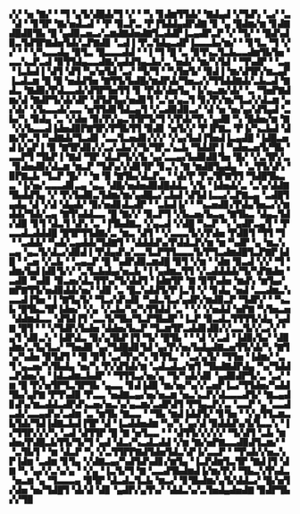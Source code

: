 ▞▞▝▅▝▇▞▝▝▜▝▄▜▞▟█▟▞▜▝▞▝▝▚▝▊▟▆▜▜▟▞▝▇▟▄▟▝▞▜▟▚▝▃▞▝▃▝▟▝▝▊▜▛▝▇▞▅▟▃▟▝▝▛▝▉▃▛▃▝▛▐▜▟▟▄▟▛▟▇▝▊▝▄▝█▟▆▞▆▝▊▟▇▟█▟▉▜▙▝█▝▄▟▉▃▅▃▞▃▆▟▇▟▅▟▇▜▃▟▟▛▐▃▄▟▛▃▛▝▞▝▜▞▝▝█▟▚▟▉▃▜▟▜▛▇▟▅▜▟▞▃▛▇▟▊▝▃▟▐▝▛▃▜▟▄▃▟▛▐▃▃▃▙▞▆▞▝▝▊▜▃▝▜▝▞▞▝▝▝▞▚▃▃▟▄▝▉▜▃▝█▃▃▃▟▟▝▝▐▝▜▝█▝▃▝▉▜▚▃▜▃▙▃▃▟▆▜▙▜▅▝▃▃▚▃▛▃▟▝▉▜▜▟▄▃▃▟▇▞▄▟▟▜▄▃▙▞▃▝▅▟▞▝▆▞▚▜▟▝▝▜▚▟▛▝▝▃▄▝▐▃▙▟▐▝▟▜▝▟▜▝▚▞▅▜▟▝▃▞▝▜▞▜▝▝▚▜▅▜▞▝▉▟▐▝▆▞▟▜▛▞▆▃▄▛▐▃▟▃▆▝█▝█▝▅▟▟▜▅▝▇▜▜▞▙▟█▞▆▟▛▟▞▜▅▃▞▞▜▜▟▟▇▟▞▃▙▃▟▝▇▟▃▝▇▟▉▞▛▟▃▃▟▞▟▜▛▜▅▜▜▝▊▝▛▟▞▟▅▜▄▝▐▞▄▃▆▞▟▞▝▃▝▜▅▛▇▟▆▞▟▝▇▟▛▜▞▟▞▟▛▝▟▜▟▜▄▞▅▟▊▜▝▃▚▞▄▃▜▝▊▞▛▞▆▞▜▃▞▞▟▃▆▝▄▞▟▞▝▞▙▃▃▟▞▃▃▝▅▜▜▟▊▜▟▃▄▜▝▞▃▟▉▟▉▃▞▝▟▝▅▝▅▞▄▞▟▜▄▟▝▃▙▞▚▝▉▟▄▝▃▝▞▟▅▝▉▞▛▞▄▃▜▜▛▜▞▜▝▞▛▟▞▜▚▝▄▟█▝▚▝█▟▅▞▆▝▇▝▞▞▙▃▃▟▐▟▅▟▉▛▇▜▛▞▛▜▙▜▜▝▉▟▊▝▅▜▞▞▝▛▐▛▇▃▝▛▐▞▚▃▙▟▝▟▇▞▛▃▜▝▚▟▇▟▞▜▃▟▊▝▃▃▜▃▅▟▊▞▞▞▝▞▄▞▙▟▐▜▅▟▐▃▄▟█▝▐▟█▃▅▟▐▞▄▛▐▝▉▝▇▜▛▟▊▞▞▃▞▃▙▞▞▜▞▜▛▃▚▃▙▝▜▟▟▛▐▝▚▟▅▃▅▜▞▜▙▝▃▃▛▜▝▜▙▛▐▝▇▟▝▜▛▝▟▃▛▜▞▞▙▝▄▞▃▃▄▞▙▟▉▟▊▜▅▝█▞▝▞▃▜▛▞▃▝▊▟▅▟▉▞▟▃▆▝▆▃▛▝▜▟▚▞▞▟▊▜▛▝▊▃▚▝▇▝▆▟█▜▄▟▄▝▝▃▜▜▞▟▚▝▉▛▇▃▙▝▜▃▛▝█▞▝▝▆▝▉▝▇▜▙▞▟▃▛▃▝▝▟▞▛▝▛▃▜▛▇▜▜▝▜▟█▜▙▃▃▝▐▞▅▞▃▃▃▟▊▃▄▝▄▃▝▟█▞▅▟▅▟▉▟█▟▟▃▝▞▙▝▐▟▅▟▞▃▝▃▚▞▟▟▇▜▙▟▟▜▄▝▞▝▛▞▙▟▉▃▜▟▆▞▆▞▄▟█▃▞▃▙▟▝▟▜▟▐▃▃▞▃▛▇▃▄▝▃▟█▜▄▟▄▝▟▝▞▟▝▟▄▟▞▝▉▞▅▟▊▟▃▟▛▝▝▃▙▟▐▞▝▝▚▃▅▟▊▞▛▟▄▜▅▃▞▞▆▟▟▞▜▟▞▃▄▝▇▜▚▟▟▃▃▝█▝▇▞▞▝▉▃▛▜▝▞▙▃▅▞▙▃▄▝▇▜▙▃▝▟▄▃▜▟▞▟▉▝▊▜▝▟▃▜▝▟▚▝▃▝▐▜▙▟▇▃▝▞▄▃▟▝▞▟█▝▚▃▛▝▚▝▄▟▛▃▄▜▝▝▛▃▃▟▃▟▟▟█▝█▜▛▜▜▟▇▞▃▝▆▃▝▟▜▝▝▞▃▃▃▜▞▞▛▟▅▝▛▟▉▜▝▜▜▝▜▝▝▃▟▟▞▝▚▟▞▃▄▟▟▞▜▟▇▜▝▝▟▟▟▟▚▞▛▟▟▃▛▞▆▝▆▝▚▟▛▝▄▝▆▃▚▃▄▝▄▃▜▞▟▃▞▟▉▟▐▝▛▟▄▟▚▞▃▃▜▃▛▜▜▃▃▃▜▞▛▜▃▟▆▟█▜▃▛▇▛▐▟█▝▝▃▅▝▞▃▙▝▝▃▄▃▛▝█▝▚▟▛▟▉▃▆▟█▝▉▜▝▞▆▝▝▟▆▝▉▃▟▝▞▞▝▜▝▟▆▞▙▟▐▟▊▜▞▞▝▃▜▃▙▟▄▞▅▃▙▝▐▝▄▟▆▃▜▜▝▞▃▟▟▟▟▞▜▞▚▛▇▟▅▝▃▟▉▝▚▟▊▝▉▃▅▞▟▃▜▜▚▞▜▞▟▟▜▝▐▟▆▜▛▝▇▝▉▜▚▟▅▝▆▟▚▝▆▜▄▞▆▛▇▜▜▞▅▟▉▟▟▞▅▞▝▟▉▝▃▝█▃▚▟▟▜▞▛▐▃▜▝▞▝▊▟▄▝▅▟▝▃▃▟▆▃▚▃▃▟▐▜▅▝▐▝▇▜▄▜▞▝▜▃▞▟▚▟▊▝▚▟▃▜▃▞▄▟▛▞▆▟▉▃▛▝▜▟▛▞▝▝▚▃▙▝█▜▙▃▜▛▐▟▅▞▝▞▄▝▞▃▙▞▚▞▚▜▜▟▟▝▃▝▝▞▝▞▅▟▟▝▅▛▇▝▚▜▅▃▅▝▟▟▆▟▃▃▝▟▜▟▐▜▝▃▃▜▞▜▙▞▜▃▛▜▙▟▛▝▐▃▛▝▉▃▟▃▜▜▜▜▞▟▄▝▄▟▇▝█▜▝▝▝▞▜▟▛▞▙▟▅▝▟▟▅▞▙▃▛▝▜▃▆▜▛▃▟▟▊▟▉▞▞▃▃▜▞▞▃▞▞▝▄▜▝▟▊▃▚▝▐▟▛▟▃▝▉▞▄▜▙▛▐▜▝▜▞▝█▜▙▝▝▝▟▝▞▃▟▝▐▟▉▞▙▞▝▟▉▟▆▞▃▜▄▜▃▞▝▜▅▟▉▝▄▞▜▟█▟▊▜▟▝▄▞▛▞▅▞▙▟▄▟▇▃▅▜▜▞▟▞▚▝▇▜▚▞▚▟▅▝▉▜▟▜▝▝▉▝▉▜▝▃▞▜▚▞▚▝▊▜▜▃▝▝▃▞▄▜▞▝▜▜▅▝▐▟▆▞▝▃▜▝▄▃▅▞▚▜▙▟▄▝▅▞▚▝▛▞▟▜▟▞▆▝▃▟▃▟▃▞▆▜▝▜▙▟▇▟▛▟▄▝▚▞▜▟▟▃▛▟▅▞▄▝▐▟▃▟▆▃▙▟▛▝▝▜▜▜▃▞▅▞▄▝▜▞▚▟▞▟▊▝▄▟▉▟▛▜▞▃▝▃▞▝▆▝█▝▛▞▅▜▛▜▃▜▛▜▙▝▄▃▃▝▊▟▐▟▉▝▆▞▅▞▚▞▞▃▅▛▐▃▞▜▜▟▅▞▚▟▟▜▙▞▄▛▇▝▛▜▚▟▉▝▛▃▃▝▅▟▇▃▄▞▅▞▅▃▆▝▅▃▚▃▛▞▟▃▃▃▟▜▞▝▇▃▄▟▊▟▚▞▆▃▟▟▃▟▛▟▚▃▅▞▅▃▚▞▄▃▆▞▃▟▛▟▜▝▛▜▄▃▛▞▃▝▃▃▛▝▄▝▃▃▟▃▟▞▃▃▄▟▚▞▃▟▆▝▃▝▆▜▙▝▇▃▃▝▝▜▙▝▆▟▐▟▟▜▞▝▊▜▅▝▝▞▄▜▜▃▆▃▙▜▟▞▜▟▐▟▇▃▙▟▐▜▛▝▟▝▐▃▟▟▅▟▆▝▚▞▚▝▄▞▟▝▉▟▟▟▚▞▙▜▃▃▚▝▐▞▜▜▛▞▞▞▚▝▃▟▝▟▜▜▛▝█▝▇▝▅▜▃▃▝▝▝▟▜▜▞▞▞▞▞▝▜▞▟▜▝▃▙▝▆▟▅▞▛▟█▃▙▜▜▞▜▞▜▝▄▟▝▟▃▞▚▃▟▃▟▟▝▞▆▝▇▞▅▛▇▃▃▟▉▟▜▃▆▞▝▝▃▜▙▜▝▝▆▝▟▃▛▝▚▝▞▃▜▜▛▛▇▟▜▟▅▜▟▃▚▛▐▞▃▃▛▝▝▜▚▟▞▞▅▃▚▛▐▟▆▝▃▟▆▝▊▜▄▝▞▟▇▃▄▞▚▟▜▟▚▟▊▞▆▜▄▝▐▃▛▟▆▜▃▜▛▝▇▟▐▜▝▟▇▝▚▝▄▞▞▃▚▞▄▝▝▞▄▝▐▃▜▞▜▝▇▝▃▃▟▜▙▟▆▟▐▞▆▞▛▞▝▜▙▃▚▜▚▟▃▝▅▃▆▝▄▝▜▃▃▃▄▝▉▜▛▝▟▃▟▃▜▃▙▝▆▃▞▝▊▜▙▟▆▞▄▜▞▟▟▃▞▝█▞▅▜▞▟▅▝▅▞▜▟█▜▝▟▞▟▝▟▊▝▄▟▛▞▄▜▚▞▝▟▟▃▚▞▃▜▅▟▄▟▅▟▇▝▉▟▛▜▙▞▞▜▉
